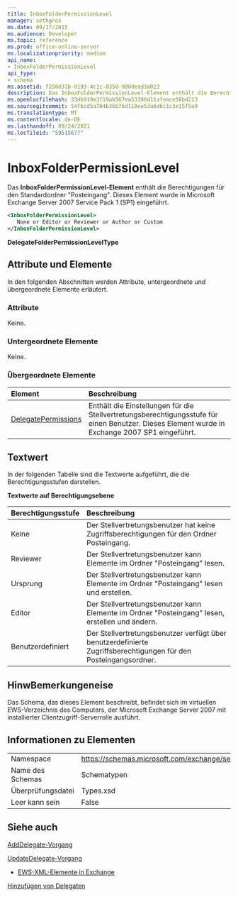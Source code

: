 ```yaml
---
title: InboxFolderPermissionLevel
manager: sethgros
ms.date: 09/17/2015
ms.audience: Developer
ms.topic: reference
ms.prod: office-online-server
ms.localizationpriority: medium
api_name:
- InboxFolderPermissionLevel
api_type:
- schema
ms.assetid: f250d31b-9193-4c1c-8350-900dead3a023
description: Das InboxFolderPermissionLevel-Element enthält die Berechtigungen für den Standardordner "Posteingang". Dieses Element wurde in Microsoft Exchange Server 2007 Service Pack 1 (SP1) eingeführt.
ms.openlocfilehash: 33db919e3f19ab567ea53386d11afeace58bd213
ms.sourcegitcommit: 54f6cd5a704b36b76d110ee53a6d6c1c3e15f5a9
ms.translationtype: MT
ms.contentlocale: de-DE
ms.lasthandoff: 09/24/2021
ms.locfileid: "59515677"
---
```

# <a name="inboxfolderpermissionlevel"></a>InboxFolderPermissionLevel

Das **InboxFolderPermissionLevel-Element** enthält die Berechtigungen für den Standardordner "Posteingang". Dieses Element wurde in Microsoft Exchange Server 2007 Service Pack 1 (SP1) eingeführt. 
  
```xml
<InboxFolderPermissionLevel>
   None or Editor or Reviewer or Author or Custom
</InboxFolderPermissionLevel>
```

 **DelegateFolderPermissionLevelType**
## <a name="attributes-and-elements"></a>Attribute und Elemente

In den folgenden Abschnitten werden Attribute, untergeordnete und übergeordnete Elemente erläutert.
  
### <a name="attributes"></a>Attribute

Keine.
  
### <a name="child-elements"></a>Untergeordnete Elemente

Keine.
  
### <a name="parent-elements"></a>Übergeordnete Elemente

|**Element**|**Beschreibung**|
|:-----|:-----|
|[DelegatePermissions](delegatepermissions.md) <br/> |Enthält die Einstellungen für die Stellvertretungsberechtigungsstufe für einen Benutzer. Dieses Element wurde in Exchange 2007 SP1 eingeführt.  <br/> |
   
## <a name="text-value"></a>Textwert

In der folgenden Tabelle sind die Textwerte aufgeführt, die die Berechtigungsstufen darstellen.
  
**Textwerte auf Berechtigungsebene**

|**Berechtigungsstufe**|**Beschreibung**|
|:-----|:-----|
|Keine  <br/> |Der Stellvertretungsbenutzer hat keine Zugriffsberechtigungen für den Ordner Posteingang.  <br/> |
|Reviewer  <br/> |Der Stellvertretungsbenutzer kann Elemente im Ordner "Posteingang" lesen.  <br/> |
|Ursprung  <br/> |Der Stellvertretungsbenutzer kann Elemente im Ordner "Posteingang" lesen und erstellen.  <br/> |
|Editor  <br/> |Der Stellvertretungsbenutzer kann Elemente im Ordner "Posteingang" lesen, erstellen und ändern.  <br/> |
|Benutzerdefiniert  <br/> |Der Stellvertretungsbenutzer verfügt über benutzerdefinierte Zugriffsberechtigungen für den Posteingangsordner.  <br/> |
   
## <a name="remarks"></a>HinwBemerkungeneise

Das Schema, das dieses Element beschreibt, befindet sich im virtuellen EWS-Verzeichnis des Computers, der Microsoft Exchange Server 2007 mit installierter Clientzugriff-Serverrolle ausführt.
  
## <a name="element-information"></a>Informationen zu Elementen

|||
|:-----|:-----|
|Namespace  <br/> |https://schemas.microsoft.com/exchange/services/2006/types  <br/> |
|Name des Schemas  <br/> |Schematypen  <br/> |
|Überprüfungsdatei  <br/> |Types.xsd  <br/> |
|Leer kann sein  <br/> |False  <br/> |
   
## <a name="see-also"></a>Siehe auch



[AddDelegate-Vorgang](adddelegate-operation.md)
  
[UpdateDelegate-Vorgang](updatedelegate-operation.md)


- [EWS-XML-Elemente in Exchange](ews-xml-elements-in-exchange.md)


[Hinzufügen von Delegaten](https://msdn.microsoft.com/library/3a744150-66a3-4a13-9433-793603ba5038%28Office.15%29.aspx)

